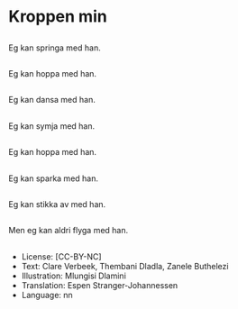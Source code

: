 # Kroppen min

##
Eg kan springa med han.

##
Eg kan hoppa med han.

##
Eg kan dansa med han.

##
Eg kan symja med han.

##
Eg kan hoppa med han.

##
Eg kan sparka med han.

##
Eg kan stikka av med han.

##
Men eg kan aldri flyga med han.

##
* License: [CC-BY-NC]
* Text: Clare Verbeek, Thembani Dladla, Zanele Buthelezi
* Illustration: Mlungisi Dlamini
* Translation: Espen Stranger-Johannessen
* Language: nn
